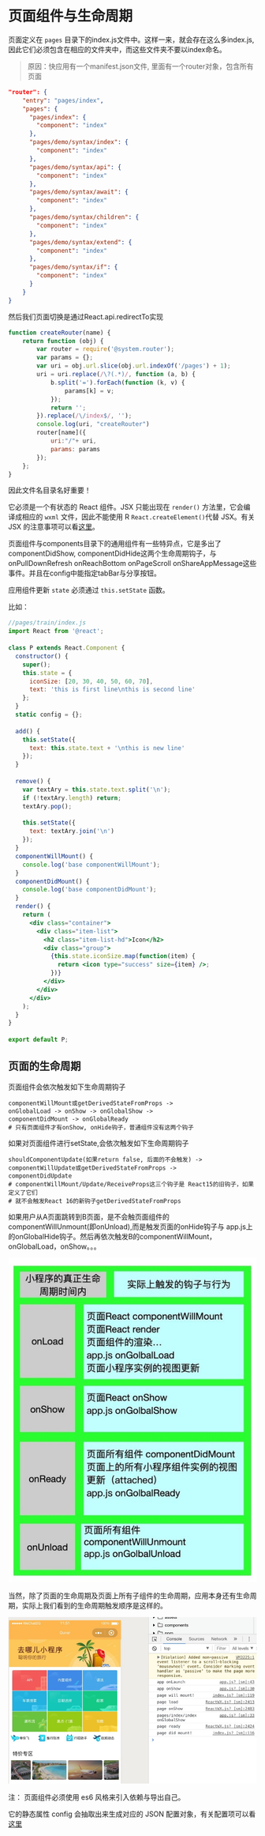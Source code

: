 # 页面组件与生命周期

页面定义在 `pages` 目录下的index.js文件中。这样一来，就会存在这么多index.js,因此它们必须包含在相应的文件夹中，而这些文件夹不要以index命名。
>原因：快应用有一个manifest.json文件, 里面有一个router对象，包含所有页面
```json
"router": {
    "entry": "pages/index",
    "pages": {
      "pages/index": {
        "component": "index"
      },
      "pages/demo/syntax/index": {
        "component": "index"
      },
      "pages/demo/syntax/api": {
        "component": "index"
      },
      "pages/demo/syntax/await": {
        "component": "index"
      },
      "pages/demo/syntax/children": {
        "component": "index"
      },
      "pages/demo/syntax/extend": {
        "component": "index"
      },
      "pages/demo/syntax/if": {
        "component": "index"
      }
    }
}
```
然后我们页面切换是通过React.api.redirectTo实现
```javascript
function createRouter(name) {
    return function (obj) {
        var router = require('@system.router');
        var params = {};
        var uri = obj.url.slice(obj.url.indexOf('/pages') + 1);
        uri = uri.replace(/\?(.*)/, function (a, b) {
            b.split('=').forEach(function (k, v) {
                params[k] = v;
            });
            return '';
        }).replace(/\/index$/, '');
        console.log(uri, "createRouter")
        router[name]({
            uri:"/"+ uri,
            params: params
        });
    };
}
```
因此文件名目录名好重要！


它必须是一个有状态的 React 组件。JSX 只能出现在 `render()` 方法里，它会编译成相应的 `wxml` 文件，因此不能使用 R `React.createElement()`代替 JSX。有关 JSX 的注意事项可以看[这里](jsx.md)。

页面组件与components目录下的通用组件有一些特异点，它是多出了componentDidShow, componentDidHide这两个生命周期钩子，与onPullDownRefresh onReachBottom onPageScroll onShareAppMessage这些事件。并且在config中能指定tabBar与分享按钮。

应用组件更新 `state` 必须通过 `this.setState` 函数。

比如：

```jsx
//pages/train/index.js
import React from '@react';

class P extends React.Component {
  constructor() {
    super();
    this.state = {
      iconSize: [20, 30, 40, 50, 60, 70],
      text: 'this is first line\nthis is second line'
    };
  }
  static config = {};

  add() {
    this.setState({
      text: this.state.text + '\nthis is new line'
    });
  }

  remove() {
    var textAry = this.state.text.split('\n');
    if (!textAry.length) return;
    textAry.pop();

    this.setState({
      text: textAry.join('\n')
    });
  }
  componentWillMount() {
    console.log('base componentWillMount');
  }
  componentDidMount() {
    console.log('base componentDidMount');
  }
  render() {
    return (
      <div class="container">
        <div class="item-list">
          <h2 class="item-list-hd">Icon</h2>
          <div class="group">
            {this.state.iconSize.map(function(item) {
              return <icon type="success" size={item} />;
            })}
          </div>
        </div>
      </div>
    );
  }
}

export default P;
```

## 页面的生命周期

页面组件会依次触发如下生命周期钩子

```shell
componentWillMount或getDerivedStateFromProps -> 
onGlobalLoad -> onShow -> onGlobalShow ->
componentDidMount -> onGlobalReady 
# 只有页面组件才有onShow, onHide钩子，普通组件没有这两个钩子
```

如果对页面组件进行setState,会依次触发如下生命周期钩子

```shell
shouldComponentUpdate(如果return false, 后面的不会触发) ->
componentWillUpdate或getDerivedStateFromProps -> 
componentDidUpdate
# componentWillMount/Update/ReceiveProps这三个钩子是 React15的旧钩子，如果定义了它们
# 就不会触发React 16的新钩子getDerivedStateFromProps
```

如果用户从A页面跳转到B页面，是不会触页面组件的componentWillUnmount(即onUnload),而是触发页面的onHide钩子与
app.js上的onGlobalHide钩子。然后再依次触发B的componentWillMount，onGlobalLoad，onShow。。。

![](./pagelife.jpg)

当然，除了页面的生命周期及页面上所有子组件的生命周期，应用本身还有生命周期，实际上我们看到的生命周期触发顺序是这样的。

![](./pagelife2.jpg)

注： 页面组件必须使用 es6 风格来引入依赖与导出自己。

它的静态属性 config 会抽取出来生成对应的 JSON 配置对象，有关配置项可以看[这里](https://developers.weixin.qq.com/miniprogram/dev/framework/config.html#%E9%A1%B5%E9%9D%A2%E9%85%8D%E7%BD%AE)
